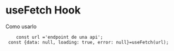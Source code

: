 # useFetch Hook

Como usarlo
```
    const url ='endpoint de una api';
 const {data: null, loading: true, error: null}=useFetch(url);
```

